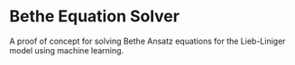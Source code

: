 # Bethe Equation Solver

A proof of concept for solving Bethe Ansatz equations for the Lieb-Liniger model using machine learning.
